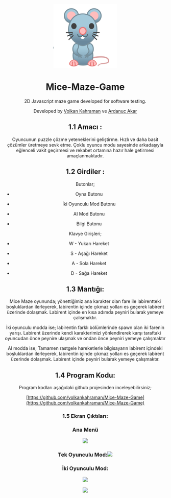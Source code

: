 
<center>
<img src= "https://raw.githubusercontent.com/volkankahraman/Mice-Maze-Game/master/public/res/rat.png" width="200" />
<center>
 
# Mice-Maze-Game


2D Javascript maze game developed for software testing.

Developed by [Volkan Kahraman](https://github.com/volkankahraman) ve [Ardanuc Akar](https://github.com/ardanucakar)

## 1.1 Amacı :

Oyuncunun puzzle çözme yeteneklerini geliştirme. Hızlı ve daha basit çözümler üretmeye sevk etme. Çoklu oyuncu modu sayesinde arkadaşıyla eğlenceli vakit geçirmesi ve rekabet ortamına hazır hale getirmesi amaçlanmaktadır.

## 1.2 Girdiler :

  

Butonlar;

-   Oyna Butonu
    
-   İki Oyunculu Mod Butonu
    
-   AI Mod Butonu
    
-   Bilgi Butonu
    

Klavye Girişleri;

-   W - Yukarı Hareket
    
-   S - Aşağı Hareket
    
-   A - Sola Hareket
    
-   D - Sağa Hareket
    

## 1.3 Mantığı:

Mice Maze oyununda; yönettiğimiz ana karakter olan fare ile labirentteki boşluklardan ilerleyerek, labirentin içinde çıkmaz yolları es geçerek labirent üzerinde dolaşmak. Labirent içinde en kısa adımda peyniri bularak yemeye çalışmaktır.

İki oyunculu modda ise; labirentin farklı bölümlerinde spawn olan iki farenin yarışı. Labirent üzerinde kendi karakterimizi yönlendirerek karşı taraftaki oyuncudan önce peynire ulaşmak ve ondan önce peyniri yemeye çalışmaktır

AI modda ise; Tamamen rastgele hareketlerle bilgisayarın labirent içindeki boşluklardan ilerleyerek, labirentin içinde çıkmaz yolları es geçerek labirent üzerinde dolaşmak. Labirent içinde peyniri bularak yemeye çalışmaktır.

## 1.4 Program Kodu:

Program kodları aşağıdaki github projesinden inceleyebilirsiniz;

[https://github.com/volkankahraman/Mice-Maze-Game](https://github.com/volkankahraman/Mice-Maze-Game)

### 1.5 Ekran Çıktıları:

### Ana Menü

![](https://lh4.googleusercontent.com/PABMNfOtmKx-v8KMQ3sc2BPurZ8pEql36cQGkovv3bJqi2W0Hp0ecpc37jlXaQBFVr210lYtpd4KoOzDELPPeuM29ffw5cNiOU-zLpXE2TjO86xjc5aXxd-0DWyuRHlB94y2hRc3)

### Tek Oyunculu Mod:![](https://lh5.googleusercontent.com/WUHkezrY2ffzTUYFlv9DBGT37PnLIClXChhHwXc4RlOm7voI0cPenXjzG8OYgzTFFoL_oiguE4xeRljQ_nfPDWgdfcB3y1hzRkEC-1zow2MAry6erRqnHfW14-RfjcUaATvatiR5)

### İki Oyunculu Mod:

![](https://lh6.googleusercontent.com/Tn6SB0Ck00dzXLQ-GlUPrfGaylJIbRyS4asB2NBZkKxQc00KjD60HuYwhUDJdO8oq19gQB4nv6tWMy9zkF5Bs09W6yuTZAg0SgkkcszzoN00Qrb2DWbuvkJrjogzkboAunkznsYO)

![](https://lh4.googleusercontent.com/hPIX-2Nu_eOI9inz60iWZORlxyBPSiCehGO8Lxjn0dcDON3hmCKqaLocaJGS2zkPC4vPQN1UZLQ6-ptb4_JBY8hp3MBIfmaflmLRvwlFQRh4Bj7TkPSSgpTF7eZvqWoo18RciFvV)
